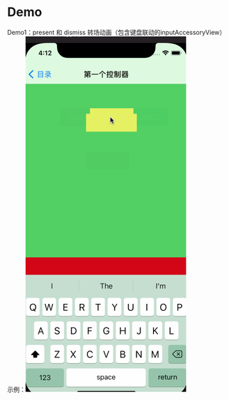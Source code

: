 # Demo

Demo1：present 和 dismiss 转场动画（包含键盘联动的inputAccessoryView）
示例：![img](https://github.com/weexiaoqiang1987/Demo/blob/main/images-folder/transitionn.gif) 
